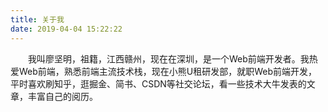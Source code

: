 ```yaml
---
title: 关于我
date: 2019-04-04 15:22:22
---
```

　　我叫廖坚明，祖籍，江西赣州，现在在深圳，是一个Web前端开发者。我热爱Web前端，熟悉前端主流技术栈，现在小熊U租研发部，就职Web前端开发，平时喜欢刷知乎，逛掘金、简书、CSDN等社交论坛，看一些技术大牛发表的文章，丰富自己的阅历。
